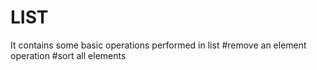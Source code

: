 # LIST
It contains some basic operations performed in list
#remove an element operation
#sort all elements
